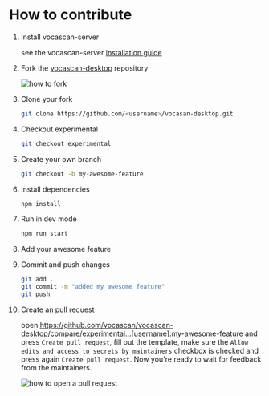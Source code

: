 # How to contribute

1. Install vocascan-server

   see the vocascan-server [installation guide](vocascan-server/installation/installation)

2. Fork the [vocascan-desktop](https://github.com/vocascan/vocascan-desktop) repository

   ![how to fork](../_media/images/vocascan-desktop-fork.png)

3. Clone your fork

   ```bash
   git clone https://github.com/<username>/vocasan-desktop.git
   ```

4. Checkout experimental

   ```bash
   git checkout experimental
   ```

5. Create your own branch

   ```bash
   git checkout -b my-awesome-feature
   ```

6. Install dependencies

   ```bash
   npm install
   ```

7. Run in dev mode

   ```bash
   npm run start
   ```

8. Add your awesome feature

9. Commit and push changes

   ```bash
   git add .
   git commit -m "added my awesome feature"
   git push
   ```

10. Create an pull request

    open <https://github.com/vocascan/vocascan-desktop/compare/experimental...[username>]:my-awesome-feature and press
    `Create pull request`, fill out the template, make sure the `Allow edits and access to secrets by maintainers`
    checkbox is checked and press again `Create pull request`. Now you're ready to wait for feedback from the
    maintainers.

    ![how to open a pull request](../_media/images/vocascan-desktop-pull-request.png)
